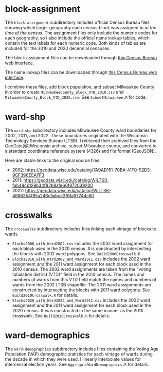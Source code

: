 # block-assignment

The `block-assignment` subdirectory includes official Census Bureau files showing which larger geography each census block was assigned to *at the time of the census*. The assignment files only include the numeric codes for each geography, so I also include the official name lookup tables, which contain the text labels for each numeric code. Both kinds of tables are included for the 2010 and 2020 decennial censuses.

The block assignment files can be downloaded through [this Census Bureau web interface](https://www.census.gov/geographies/reference-files/time-series/geo/block-assignment-files.html).

The name lookup files can be downloaded through [this Census Bureau web interface](https://www.census.gov/geographies/reference-files/time-series/geo/name-lookup-tables.2010.html#list-tab-2098172819).

I combine these files, add block population, and subset Milwaukee County in order to create `MilwaukeeCounty_Block_VTD_2010.csv` and `MilwaukeeCounty_Block_VTD_2020.csv`. See `SubsetMilwaukee.R` for code.

# ward-shp

The `ward-shp` subdirectory includes Milwaukee County ward boundaries for 2002, 2011, and 2022. These boundaries originated with the Wisconsin Technology Services Bureau (LTSB). I retrieved their archived files from the GeoData[@]Wisconsin archive, subset Milwaukee county, and converted to a standard coordinate reference system (4326) and file format (GeoJSON).

Here are stable links to the original source files:

* 2002: https://geodata.wisc.edu/catalog/7A9AD151-70BA-41F0-92D3-9CF396EEAFF3
* 2011: https://geodata.wisc.edu/catalog/WILTSB-fab48cb129b34f82b8afe66f872039200
* 2022: https://geodata.wisc.edu/catalog/WILTSB-4666354f85a246c5abcc3f6fa87744c50

# crosswalks

The `crosswalks` subdirectory includes files linking each vintage of blocks to wards.

* `Blocks2000_with_Ward2002.csv` includes the 2002 ward assignment for each block used in the 2020 census. It is constructed by intersecting the blocks with 2002 ward polygons. See `Build2000Crosswalk.R`.
* `Blocks2010_with_Ward2002_and_Ward2011.csv` includes the 2002 ward assignment *and* the 2011 ward assignment for each block used in the 2010 census. The 2002 ward assignments are taken from the "voting tabulation district (VTD)" field in the 2010 census. The names and numbers of wards from this VTD field match the names and numbers of wards from the 2002 LTSB shapefile. The 2011 ward assignments are constructed by intersecting the blocks with 2011 ward polygons. See `Build2010Crosswalk.R` for details.
* `Blocks2020_with_Ward2022_and_Ward2011.csv` includes the 2022 ward assignment *and* the 2011 ward assignment for each block used in the 2020 census. It was constructed in the same manner as the 2010 crosswalk. See `Build2020Crosswalk.R` for details.

# ward-demographics

The `ward-demographics` subdirectory includes files containing the Voting Age Population (VAP) demographic statistics for each vintage of wards during the decade in which they were used. I linearly interpolate values for intercensal election years. See `AggregateWardDemographics.R` for details.
